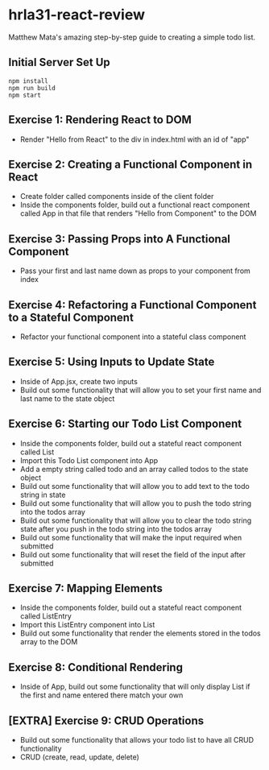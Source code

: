# hrla31-react-review

Matthew Mata's amazing step-by-step guide to creating a simple todo list.

## Initial Server Set Up

```
npm install
npm run build
npm start
```

## Exercise 1: Rendering React to DOM

* Render "Hello from React" to the div in index.html with an id of "app"

## Exercise 2: Creating a Functional Component in React

* Create folder called components inside of the client folder
* Inside the components folder, build out a functional react component called App in that file that renders "Hello from Component" to the DOM

## Exercise 3: Passing Props into A Functional Component

* Pass your first and last name down as props to your component from index

## Exercise 4: Refactoring a Functional Component to a Stateful Component

* Refactor your functional component into a stateful class component

## Exercise 5: Using Inputs to Update State

* Inside of App.jsx, create two inputs
* Build out some functionality that will allow you to set your first name and last name to the state object

## Exercise 6: Starting our Todo List Component

* Inside the components folder, build out a stateful react component called List
* Import this Todo List component into App
* Add a empty string called todo and an array called todos to the state object
* Build out some functionality that will allow you to add text to the todo string in state
* Build out some functionality that will allow you to push the todo string into the todos array
* Build out some functionality that will allow you to clear the todo string state after you push in the todo string into the todos array
* Build out some functionality that will make the input required when submitted 
* Build out some functionality that will reset the field of the input after submitted

## Exercise 7: Mapping Elements

* Inside the components folder, build out a stateful react component called ListEntry
* Import this ListEntry component into List
* Build out some functionality that render the elements stored in the todos array to the DOM

## Exercise 8: Conditional Rendering

* Inside of App, build out some functionality that will only display List if the first and name entered there match your own

## [EXTRA] Exercise 9: CRUD Operations

* Build out some functionality that allows your todo list to have all CRUD functionality
* CRUD (create, read, update, delete)